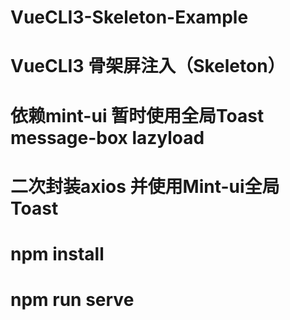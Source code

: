# VueCLI3-Skeleton-Example
 # VueCLI3 骨架屏注入（Skeleton）
 # 依赖mint-ui 暂时使用全局Toast message-box lazyload
 # 二次封装axios 并使用Mint-ui全局Toast

# npm install 
# npm run serve